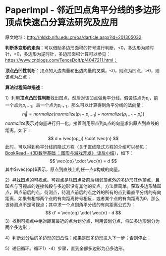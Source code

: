 # PaperImpl - 邻近凹点角平分线的多边形顶点快速凸分算法研究及应用

原文地址：http://nldxb.njfu.edu.cn/oa/darticle.aspx?id=201305032

**判断多变形的走向**：可以借助多边形面积的符号进行判断，<0，多边形为顺时针，>0，多边形为逆时针，多边形面积计算可以参见：https://www.cnblogs.com/TenosDoIt/p/4047211.html；

**顶点凸凹性判断**：顶点的入边向量和出边向量的叉乘，<0，则点为凹点，>0，则该点为凸点；

**算法过程简单描述**：

1）利用**顶点凸凹性判断**找出凹点，然后对该凹点做角平分线，假设该点为$p_i$，前一个点为$p_{i-1}$，后一个点为$p_{i+1}$，那么可以计算得到角平分线的法向量：
$$
\vec{n} = normalize(normalize(p_{i} - p_{i-1}) + normalize(p_{i+1} - p_{i}))
$$
$normalize$表示对向量进行归一化。接着利用原点到$p_i$点的向量求出原点到直线的距离，如下：
$$
d = \vec{op_i} \cdot \vec{n}
$$
此时，可以得到角平分线的隐式方程（关于直线隐式方程的介绍可以参见：[BookRead - 《3D数学基础 ：图形与游戏开发》 读后小结](https://www.cnblogs.com/grass-and-moon/p/13598114.html)），如下：
$$
\vec{op} \cdot \vec{n} = d
$$
其中$\vec{op}$表示，原点到直线上的任一点p构成的向量。

2）寻找凹点的可视点。可视点是除凹点及前后相邻顶点外的多边形其他顶点，且凹点与可视点的连接线段与多边形没有其他的交点。方法很简单。获取多边形除凹点，凹点前后的点，待测点，待测点前后的点之外的所有的点到垂直平分线的有向距离，如果有相邻两个点的有向距离符号相反，或者某个点的有向距离为0，那么该待测点不是可视点；其中求一个点到角平分线的有向距离公式为：
$$
d' = \vec{oq} \cdot \vec{n} - d
$$
3）找到可视点中绝对距离最近的点为划分点，利用该划分点，将凹多边形划分为两个多边形；

4）判断划分后的多边形的凹凸性；如果是凹多边形进入下一步；否则停止；

5）递归循环。循环1）-4）步骤，直到全部多边形为凸多边形。

